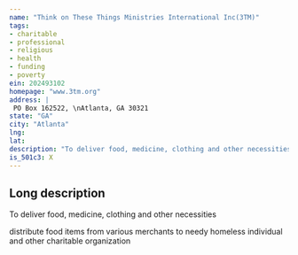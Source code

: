 ```yaml
---
name: "Think on These Things Ministries International Inc(3TM)"
tags:
- charitable
- professional
- religious
- health
- funding
- poverty
ein: 202493102
homepage: "www.3tm.org"
address: |
 PO Box 162522, \nAtlanta, GA 30321
state: "GA"
city: "Atlanta"
lng: 
lat: 
description: "To deliver food, medicine, clothing and other necessities to individuals,children and famalies who lack these essentials due to famine, war, poverty or natural disater. "
is_501c3: X
---
```


## Long description

To deliver food, medicine, clothing and other necessities
  
  distribute food items from various merchants to needy homeless individual and other charitable organization
